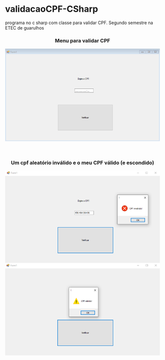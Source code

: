 # validacaoCPF-CSharp
programa no c sharp com classe para validar CPF. Segundo semestre na ETEC de guarulhos
<br>
<div align="center">
  <h3>Menu para validar CPF</h3>
  <img src="1.png">
</div>
<br><br>
<div align="center">
  <h3>Um cpf aleatório inválido e o meu CPF válido (e escondido)</h3>
  <img src="2.png"><img src="3.png">
</div>
